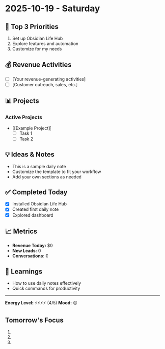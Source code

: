 # 2025-10-19 - Saturday

## 🎯 Top 3 Priorities

1. Set up Obsidian Life Hub
2. Explore features and automation
3. Customize for my needs

## 💰 Revenue Activities

- [ ] [Your revenue-generating activities]
- [ ] [Customer outreach, sales, etc.]

## 📊 Projects

### Active Projects
- [[Example Project]]
  - [ ] Task 1
  - [ ] Task 2

## 💡 Ideas & Notes

- This is a sample daily note
- Customize the template to fit your workflow
- Add your own sections as needed

## ✅ Completed Today

- [x] Installed Obsidian Life Hub
- [x] Created first daily note
- [x] Explored dashboard

## 📈 Metrics

- **Revenue Today:** $0
- **New Leads:** 0
- **Conversations:** 0

## 🧠 Learnings

- How to use daily notes effectively
- Quick commands for productivity

---

**Energy Level:** ⚡⚡⚡⚡ (4/5)
**Mood:** 😊

## Tomorrow's Focus

1.
2.
3.
